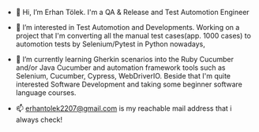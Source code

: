 - 👋 Hi, I’m Erhan Tölek. I'm a QA & Release and Test Automotion Engineer

- 👀 I’m interested in Test Automotion and Developments.
Working on a project that I'm converting all the manual test cases(app. 1000 cases) to automotion tests by Selenium/Pytest in Python nowadays, 

- 🌱 I’m currently learning Gherkin scenarios into the Ruby Cucumber and/or Java Cucumber and automation framework tools 
such as Selenium, Cucumber, Cypress, WebDriverIO. Beside that I'm quite interested Software Development and taking some beginner software language courses.

- 📫 erhantolek2207@gmail.com is my reachable mail address that i always check!
